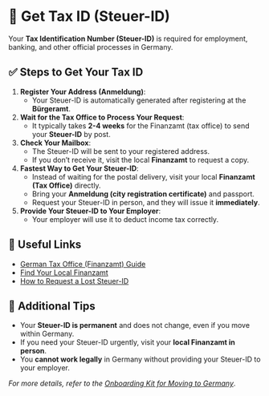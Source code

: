 # 📜 Get Tax ID (Steuer-ID)

Your **Tax Identification Number (Steuer-ID)** is required for employment, banking, and other official processes in Germany.

## ✅ Steps to Get Your Tax ID
1. **Register Your Address (Anmeldung)**:
   - Your Steuer-ID is automatically generated after registering at the **Bürgeramt**.
2. **Wait for the Tax Office to Process Your Request**:
   - It typically takes **2-4 weeks** for the Finanzamt (tax office) to send your **Steuer-ID** by post.
3. **Check Your Mailbox**:
   - The Steuer-ID will be sent to your registered address.
   - If you don’t receive it, visit the local **Finanzamt** to request a copy.
4. **Fastest Way to Get Your Steuer-ID**:
   - Instead of waiting for the postal delivery, visit your local **Finanzamt (Tax Office)** directly.
   - Bring your **Anmeldung (city registration certificate)** and passport.
   - Request your Steuer-ID in person, and they will issue it **immediately**.
5. **Provide Your Steuer-ID to Your Employer**:
   - Your employer will use it to deduct income tax correctly.

## 📌 Useful Links
- [German Tax Office (Finanzamt) Guide](https://www.bzst.de/DE/Steuern_National/Steuerliche_Identifikationsnummer/steuerliche_identifikationsnummer_node.html)
- [Find Your Local Finanzamt](https://www.finanzamt.de/)
- [How to Request a Lost Steuer-ID](https://www.bzst.de/DE/Steuern_National/Steuerliche_Identifikationsnummer/ID_Ersatz.html)

## 📜 Additional Tips
- Your **Steuer-ID is permanent** and does not change, even if you move within Germany.
- If you need your Steuer-ID urgently, visit your **local Finanzamt in person**.
- You **cannot work legally** in Germany without providing your Steuer-ID to your employer.

_For more details, refer to the [Onboarding Kit for Moving to Germany](../Germany_Onboarding_Kit.md)_.